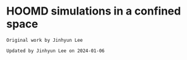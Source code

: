 # HOOMD simulations in a confined space

`Original work by Jinhyun Lee`

`Updated by Jinhyun Lee on 2024-01-06`
